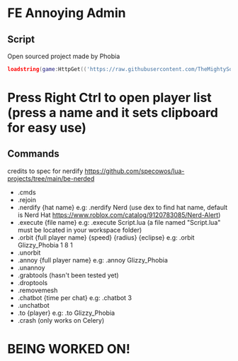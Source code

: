 # FE Annoying Admin

## Script
Open sourced project made by Phobia
```lua
loadstring(game:HttpGet(('https://raw.githubusercontent.com/TheMightySource/FE-Annoying-Admin/main/Main.lua'),true))()
```
# Press Right Ctrl to open player list (press a name and it sets clipboard for easy use)
## Commands
credits to spec for nerdify https://github.com/specowos/lua-projects/tree/main/be-nerded
 * .cmds
 * .rejoin
 * .nerdify {hat name} e.g: .nerdify Nerd (use dex to find hat name, default is Nerd Hat https://www.roblox.com/catalog/9120783085/Nerd-Alert)
 * .execute {file name} e.g: .execute Script.lua (a file named "Script.lua" must be located in your workspace folder)
 * .orbit {full player name} {speed} {radius} {eclipse} e.g: .orbit Glizzy_Phobia 1 8 1
 * .unorbit
 * .annoy {full player name} e.g: .annoy Glizzy_Phobia
 * .unannoy
 * .grabtools (hasn't been tested yet)
 * .droptools
 * .removemesh
 * .chatbot {time per chat} e.g: .chatbot 3
 * .unchatbot
 * .to {player} e.g: .to Glizzy_Phobia
 * .crash (only works on Celery)
 
 # BEING WORKED ON!
